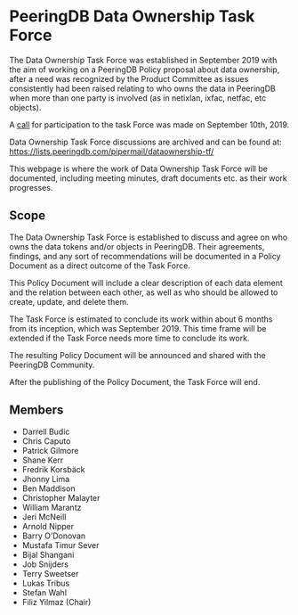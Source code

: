 # PeeringDB Data Ownership Task Force

The Data Ownership Task Force was established in September 2019 with the aim of working on a PeeringDB Policy proposal about data ownership, after a need was recognized by the Product Committee as issues consistently had been raised relating to who owns the data in PeeringDB when more than one party is involved (as in netixlan, ixfac, netfac, etc objects).

A [call](https://lists.peeringdb.com/pipermail/pdb-announce/2019-September/000130.html) for participation to the task Force was made on September 10th, 2019. 

Data Ownership Task Force discussions are archived and can be found at: <https://lists.peeringdb.com/pipermail/dataownership-tf/>

This webpage is where the work of Data Ownership Task Force will be documented, including meeting minutes, draft documents etc. as their work progresses.

## Scope

The Data Ownership Task Force is established to discuss and agree on who owns the data tokens and/or objects in PeeringDB. Their agreements, findings, and any sort of recommendations will be documented in a Policy Document as a direct outcome of the Task Force. 

This Policy Document will include a clear description of each data element and the relation between each other, as well as who should be allowed to create, update, and delete them.

The Task Force is estimated to conclude its work within about 6 months from its inception, which was September 2019. This time frame will be extended if the Task Force needs more time to conclude its work. 

The resulting Policy Document will be announced and shared with the PeeringDB Community.

After the publishing of the Policy Document, the Task Force will end. 


## Members
- Darrell Budic 
- Chris Caputo 
- Patrick Gilmore 
- Shane Kerr 
- Fredrik Korsbäck
- Jhonny Lima 
- Ben Maddison 
- Christopher Malayter 
- William Marantz 
- Jeri McNeill
- Arnold Nipper 
- Barry O’Donovan 
- Mustafa Timur Sever 
- Bijal Shangani 
- Job Snijders 
- Terry Sweetser
- Lukas Tribus 
- Stefan Wahl 
- Filiz Yilmaz (Chair)
